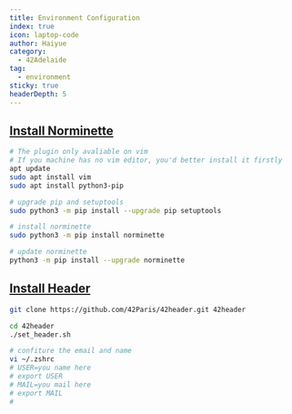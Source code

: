 ```yaml
---
title: Environment Configuration
index: true
icon: laptop-code
author: Haiyue
category:
  - 42Adelaide
tag:
  - environment
sticky: true
headerDepth: 5
---
```


## [Install Norminette](https://github.com/42School/norminette)
``` bash
# The plugin only avaliable on vim
# If you machine has no vim editor, you'd better install it firstly
apt update
sudo apt install vim
sudo apt install python3-pip

# upgrade pip and setuptools
sudo python3 -m pip install --upgrade pip setuptools

# install norminette 
sudo python3 -m pip install norminette

# update norminette
python3 -m pip install --upgrade norminette
```

## [Install Header](https://github.com/42Paris/42header)

``` bash
git clone https://github.com/42Paris/42header.git 42header

cd 42header
./set_header.sh

# confiture the email and name
vi ~/.zshrc
# USER=you name here
# export USER
# MAIL=you mail here
# export MAIL
#
```
